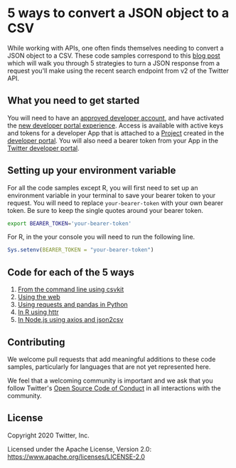 # 5 ways to convert a JSON object to a CSV
While working with APIs, one often finds themselves needing to convert a JSON object to a CSV. These code samples correspond to this [blog post](will_add_link_when_available) which will walk you through 5 strategies to turn a JSON response from a request you'll make using the recent search endpoint from v2 of the Twitter API.  

## What you need to get started
You will need to have an [approved developer account](https://developer.twitter.com/en/apply-for-access), and have activated the [new developer portal experience](https://developer.twitter.com/en/portal/opt-in.html). Access is available with active keys and tokens for a developer App that is attached to a [Project](https://developer.twitter.com/en/docs/projects.html) created in the [developer portal](https://developer.twitter.com/en/docs/developer-portal.html). You will also need a bearer token from your App in the [Twitter developer portal](https://developer.twitter.com/en/docs/developer-portal/overview).

## Setting up your environment variable
For all the code samples except R, you will first need to set up an environment variable in your terminal to save your bearer token to your request. You will need to replace `your-bearer-token` with your own bearer token. Be sure to keep the single quotes around your bearer token. 

```bash
export BEARER_TOKEN='your-bearer-token'
````

For R, in the your console you will need to run the following line.

```r
Sys.setenv(BEARER_TOKEN = "your-bearer-token")
```

## Code for each of the 5 ways 
1. [From the command line using csvkit](https://github.com/twitterdev/5-ways-to-convert-json-to-csv/blob/main/using_csv_kit.sh)
2. [Using the web](https://github.com/twitterdev/5-ways-to-convert-json-to-csv/blob/main/using_the_web.md)
3. [Using requests and pandas in Python](https://github.com/twitterdev/5-ways-to-convert-json-to-csv/blob/main/requests_and_pandas.py)
4. [In R using httr](https://github.com/twitterdev/5-ways-to-convert-json-to-csv/blob/main/httr_in_r.R)
5. [In Node.js using axios and json2csv](https://github.com/twitterdev/5-ways-to-convert-json-to-csv/blob/main/axios_and_json2csv.js)

## Contributing

We welcome pull requests that add meaningful additions to these code samples, particularly for languages that are not yet represented here.

We feel that a welcoming community is important and we ask that you follow Twitter's
[Open Source Code of Conduct](https://github.com/twitter/code-of-conduct/blob/master/code-of-conduct.md)
in all interactions with the community.

## License

Copyright 2020 Twitter, Inc.

Licensed under the Apache License, Version 2.0: https://www.apache.org/licenses/LICENSE-2.0
